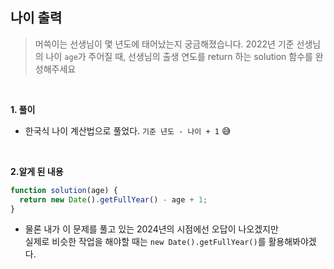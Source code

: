 ## 나이 출력

> 머쓱이는 선생님이 몇 년도에 태어났는지 궁금해졌습니다. 2022년 기준 선생님의 나이 `age`가 주어질 때, 선생님의 출생 연도를 return 하는 solution 함수를 완성해주세요

<br>

**1. 풀이**

- 한국식 나이 계산법으로 풀었다. `기준 년도 - 나이 + 1` 😅

<br>

**2.알게 된 내용**

```javascript
function solution(age) {
  return new Date().getFullYear() - age + 1;
}
```

- 물론 내가 이 문제를 풀고 있는 2024년의 시점에선 오답이 나오겠지만 <br>실제로 비슷한 작업을 해야할 때는 `new Date().getFullYear()`를 활용해봐야겠다.
